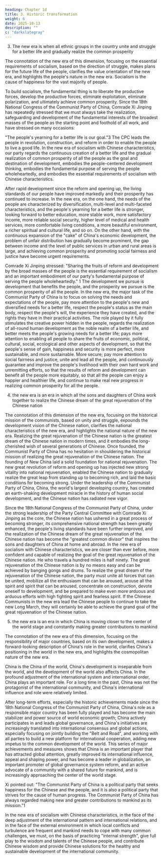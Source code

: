 ```yaml
---
heading: Chapter 1d
title: 3. Historic transformation
weight: 6
date: 2025-10-13
description: ""
c: "darkslategray"
---
```



3. The new era is when all ethnic groups in the country unite and struggle for a better life and gradually realize the common prosperity

The connotation of the new era of this dimension, focusing on the essential requirements of
socialism, based on the direction of struggle, makes plans for the future life of the people, clarifies
the value orientation of the new era, and highlights the people's nature in the new era.
Socialism is the cause of happiness for the vast majority of people. 

To build socialism, the
fundamental thing is to liberate the productive forces, develop the productive forces, eliminate
exploitation, eliminate polarization, and ultimately achieve common prosperity. Since the 18th
National Congress of the Communist Party of China, Comrade Xi Jinping has repeatedly stressed
that we must always take the realization, safeguarding and development of the fundamental interests
of the broadest masses of the people as the starting point and foothold of all work, and have stressed
on many occasions: 

"The people's yearning for a better life is our goal."3 The CPC leads the people
in revolution, construction, and reform in order to enable the people to live a good life. In the new
era of socialism with Chinese characteristics, our party regards the continuous creation of a better
life and the gradual realization of common prosperity of all the people as the goal and destination
of development, embodies the people-centered development thinking, embodies the fundamental
purpose of serving the people wholeheartedly, and embodies the essential requirements of socialism
with Chinese characteristics.


After rapid development since the reform and opening up, the living standards of our people have
improved markedly and their prosperity has continued to increase. In the new era, on the one hand,
the needs of the people are characterized by diversification, multi-level and multi-faceted
characteristics, and the people's yearning for a better life is stronger, looking forward to better
education, more stable work, more satisfactory income, more reliable social security, higher level
of medical and health services, more comfortable living conditions, a more beautiful environment,
a richer spiritual and cultural life, and so on. On the other hand, with the continuous expansion of
the "cake" of China's economic development, the problem of unfair distribution has gradually
become prominent, the gap between income and the level of public services in urban and rural areas
is large, and achieving common prosperity and promoting social fairness and justice have become
urgent requirements.

Comrade Xi Jinping stressed: "Sharing the fruits of reform and development by the broad masses
of the people is the essential requirement of socialism and an important embodiment of our party's
fundamental purpose of serving the people wholeheartedly." 1 The development we pursue is
development that benefits the people, and the prosperity we pursue is the common prosperity of all
the people. In the new era, the major task of the Communist Party of China is to focus on solving
the needs and expectations of the people, pay more attention to the people's new and diversified
needs for a better life, respect the people's status as the main body, respect the people's will, the
experience they have created, and the rights they have in their practical activities. The role played
by it fully stimulates the creative power hidden in the people, regards the realization of all-round
human development as the noble realm of a better life, and better meets the people's growing needs
for a better life; pays more attention to enabling all people to share the fruits of economic, political,
cultural, social, ecological and other aspects of development, so that the people's sense of gain,
happiness and security is more perfect, more sustainable, and more sustainable. More secure; pay
more attention to social fairness and justice, unite and lead all the people, and continuously
guarantee and improve the people's livelihood with their own hard work and unremitting efforts, so
that the results of reform and development can benefit all the people more equitably, so that all the
people can enjoy a happier and healthier life, and continue to make real new progress in realizing
common prosperity for all the people.

4. the new era is an era in which all the sons and daughters of China work together to realize the Chinese dream of the great rejuvenation of the Chinese nation

The connotation of this dimension of the new era, focusing on the historical mission of the
communists, based on unity and struggle, expounds the development vision of the Chinese nation,
clarifies the national characteristics of the new era, and highlights the national nature of the new era.
Realizing the great rejuvenation of the Chinese nation is the greatest dream of the Chinese nation in
modern times, and it embodies the long-cherished wish of several generations of Chinese. Once
founded, the Communist Party of China has no hesitation in shouldering the historical mission of
realizing the great rejuvenation of the Chinese nation. The founding of New China laid a solid
foundation for national rejuvenation. The new great revolution of reform and opening up has
injected new strong vitality into national rejuvenation, enabled the Chinese nation to gradually
realize the great leap from standing up to becoming rich, and laid the basic conditions for becoming
strong. Under the leadership of the Communist Party of China, China, the world's largest developing
country, has created an earth-shaking development miracle in the history of human social
development, and the Chinese nation has radiated new vigor.

Since the 18th National Congress of the Communist Party of China, under the strong leadership of
the Party Central Committee with Comrade Xi Jinping as the core, the Chinese nation has ushered
in a great process of becoming stronger, its comprehensive national strength has been greatly
enhanced, the people's living standards have been further improved, and the realization of the
Chinese dream of the great rejuvenation of the Chinese nation has become the "greatest common
divisor" that inspires the sons and daughters of China at home and abroad. In the new era of
socialism with Chinese characteristics, we are closer than ever before, more confident and capable
of realizing the goal of the great rejuvenation of the Chinese nation.
He who travels a hundred miles is half ninety. The great rejuvenation of the Chinese nation is by no
means easy and can be achieved by banging gongs and drums. To realize the great dream of the
rejuvenation of the Chinese nation, the party must unite all forces that can be united, mobilize all
the enthusiasm that can be aroused, arouse all the spirit and spirit that can be aroused, concentrate
on construction, devote oneself to development, and be prepared to make even more arduous and
arduous efforts with high fighting spirit and fearless spirit. If the Chinese Communists in the new
era lead the Chinese people to continue to take the new Long March, they will certainly be able to
achieve the grand goal of the great rejuvenation of the Chinese nation.

5. the new era is an era in which China is moving closer to the center of the world stage and constantly making greater contributions to mankind

The connotation of the new era of this dimension, focusing on the responsibility of major countries,
based on its own development, makes a forward-looking description of China's role in the world,
clarifies China's positioning in the world in the new era, and highlights the cosmopolitan nature of
the new era.

China is the China of the world, China's development is inseparable from the world, and the
development of the world also affects China. In the profound adjustment of the international system
and international order, China plays an important role. For a long time in the past, China was not
the protagonist of the international community, and China's international influence and role were
relatively limited. 

After long-term efforts, especially the historic achievements made since the 18th
National Congress of the Communist Party of China, China's role as a responsible major country
has been fully played and has become the main stabilizer and power source of world economic
growth; China actively participates in and leads global governance, and China's initiatives are
increasingly translated into international consensus and global actions, especially focusing on jointly
building the "Belt and Road", and working with all parties to build a new platform for international
cooperation, adding new impetus to the common development of the world. This series of major
achievements and measures shows that China is an important player that has attracted global
attention, greatly improved its international influence, appeal and shaping power, and has become a
leader in globalization, an important promoter of global governance system reform, and an active
advocate of a community with a shared future for mankind, and is increasingly approaching the
center of the world stage.

Xi pointed out: "The Communist Party of China is a political party that seeks
happiness for the Chinese and the people, and it is also a political party that strives for the cause of
human progress. The Communist Party of China has always regarded making new and greater
contributions to mankind as its mission."1 

In the new era of socialism with Chinese characteristics,
in the face of the deep adjustment of the international pattern and international relations, and in the
face of the external environment in which local conflicts and turbulence are frequent and mankind
needs to cope with many common challenges, we must, on the basis of practicing "internal strength",
give full play to the wisdom and talents of the Chinese people, and contribute Chinese wisdom and
provide Chinese solutions for the healthy and sustainable development of the international
community.

<!-- In the new era, China will unswervingly follow the path of peaceful development, pursue an open
strategy of mutual benefit and win-win results, and firmly safeguard multilateralism and the
international system with the United Nations at its core. Actively participate in the reform and
improvement of the global governance system, unswervingly safeguard an open world economy,
and promote the construction of a community with a shared future for mankind. Strengthen
communication, dialogue, coordination and cooperation with major powers, deepen relations with
neighboring countries, and expand mutually beneficial cooperation with developing countries.
Actively provide more constructive solutions for properly responding to global challenges and
resolving regional hotspot issues. We will work hand in hand with other countries and work together
to always be a builder of world peace, a contributor to global development and a defender of
international order. Historically, China has made outstanding contributions to human civilization. In
the new era of socialism with Chinese characteristics, China will certainly be able to make new and
greater contributions to promoting lasting peace and common development in the world and
promoting the prosperity and progress of mankind.
 -->
